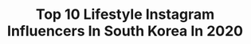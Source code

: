 ---
title: Top 10 Lifestyle Instagram Influencers In South Korea In 2020
description: >-
  Find top lifestyle Instagram influencers in South Korea in 2020. Most popular hashtags: #seoul #korea #lifestyle #bts.
platform: Instagram
profiles:
  - username: "one_the_girl"
    fullname: >-
      원도연
    location: "South Korea"
    followers: 5036
    engagement: 1094
    commentsToLikes: 0.046971
    avatar: "https://scontent-ams4-1.cdninstagram.com/v/t51.2885-19/s320x320/89260384_617855849062432_8820743385707970560_n.jpg?_nc_ht=scontent-ams4-1.cdninstagram.com&_nc_ohc=UUn07ysqDj0AX_sM8jH&oh=939b2d982002cf43e10edb245a6b44ce&oe=5EBC3B5D"
    verified: false
    hashtags: "#grn, #itaewonclass, #guamtrip, #cafestagram"
  - username: "4.7.4.7"
    fullname: >-
      Dra. Gina ⚡️(지나)
    location: "South Korea"
    followers: 56775
    engagement: 265
    commentsToLikes: 0.018518
    avatar: "https://scontent-ams4-1.cdninstagram.com/v/t51.2885-19/s320x320/91093424_2580724925579466_1658292568112234496_n.jpg?_nc_ht=scontent-ams4-1.cdninstagram.com&_nc_ohc=buVTg1FADAkAX86X0FC&oh=913711e28affda6338bb26c9d6aef022&oe=5EBCB556"
    verified: false
    hashtags: "#8m2020, #shibuyahmo, #australiagram, #sydneylife"
  - username: "sasha_yugay"
    fullname: >-
      Sasha Yu
    location: "South Korea"
    followers: 150391
    engagement: 1304
    commentsToLikes: 0.028869
    avatar: "https://scontent-ams4-1.cdninstagram.com/v/t51.2885-19/s320x320/82772455_1071584019860737_2005148384565919744_n.jpg?_nc_ht=scontent-ams4-1.cdninstagram.com&_nc_ohc=QHUtEV4Z8vcAX8-XoD_&oh=db20ba2e9adb9f9199163609b962aca9&oe=5EBAF221"
    verified: false
    hashtags: "#yoyo2, #calvinklein, #bunglyboo"
  - username: "moon_stargram"
    fullname: >-
      Moonstar Life Studio 대표 문희정
    location: "South Korea"
    followers: 44878
    engagement: 123
    commentsToLikes: 0.057327
    avatar: "https://scontent-ams4-1.cdninstagram.com/v/t51.2885-19/s320x320/66853148_2487740314580617_3093990372980817920_n.jpg?_nc_ht=scontent-ams4-1.cdninstagram.com&_nc_ohc=xX1eYHSq3Q0AX8FnwZI&oh=37804872a4edc8b6530bbb6abf3757ba&oe=5E8B2EA1"
    verified: false
    hashtags: "#foodstyling, #bulgogi, #picnic, #lunchbox"
  - username: "musk_ll"
    fullname: >-
      라이프스타일 크리에이터 머스크
    location: "South Korea"
    followers: 25128
    engagement: 58
    commentsToLikes: 0.156031
    avatar: "https://scontent-lhr8-1.cdninstagram.com/v/t51.2885-19/s320x320/75174689_402812553934946_7557493057554219008_n.jpg?_nc_ht=scontent-lhr8-1.cdninstagram.com&_nc_ohc=D3IiTH3dXnMAX917fsk&oh=1d34667f3192f06e34f9fdb508b49f88&oe=5EBB56BB"
    verified: false
    hashtags: "#ad, #thatcoffee, #lamarca, #canyonroad"
  - username: "sy__nini"
    fullname: >-
      ⛰
    location: "South Korea"
    followers: 11811
    engagement: 1360
    commentsToLikes: 0.032446
    avatar: "https://scontent-lhr8-1.cdninstagram.com/v/t51.2885-19/s320x320/67193435_374854733169819_847633086018486272_n.jpg?_nc_ht=scontent-lhr8-1.cdninstagram.com&_nc_ohc=IOAb0H45cw0AX8nOvPc&oh=d8eead8a8f85014e0a06877662c600ab&oe=5EBA44C1"
    verified: false
    hashtags: "#jeju, #lifestyle, #bodyscrub, #100"
  - username: "eun.g_popping"
    fullname: >-
      🌏 EUN.G 🌟 POPPING DANCER 🇰🇷
    location: "South Korea"
    followers: 31100
    engagement: 424
    commentsToLikes: 0.021134
    avatar: "https://scontent-lhr8-1.cdninstagram.com/v/t51.2885-19/s320x320/90094209_624424528121498_9033549093850316800_n.jpg?_nc_ht=scontent-lhr8-1.cdninstagram.com&_nc_ohc=YEF0ju389u0AX9YDxax&oh=b0d0ae0ec92c751c46968f6089ded4ae&oe=5EBB3881"
    verified: false
    hashtags: "#streetculture, #seoulkorea, #eung, #levelup"
  - username: "matheusgabrieljj"
    fullname: >-
      M. Gabriel
    location: "South Korea"
    followers: 17017
    engagement: 904
    commentsToLikes: 0.017429
    avatar: "https://scontent-ams4-1.cdninstagram.com/v/t51.2885-19/s320x320/44331870_291282385054703_4518566080863535104_n.jpg?_nc_ht=scontent-ams4-1.cdninstagram.com&_nc_ohc=4bwTOk0CBvsAX9kJpdc&oh=c7ce103e12b723697eb8e007cab62ae4&oe=5EBB54A2"
    verified: false
    hashtags: "#muae, #seoul, #neverevergiveup, #gratitude"
  - username: "welcometothepanoptico"
    fullname: >-
      세바 ~ (SHIPPO-YO) 🍶
    location: "South Korea"
    followers: 58804
    engagement: 1903
    commentsToLikes: 0.013068
    avatar: "https://scontent-ams4-1.cdninstagram.com/v/t51.2885-19/s320x320/50794052_2037726899638990_2861496689372430336_n.jpg?_nc_ht=scontent-ams4-1.cdninstagram.com&_nc_ohc=zFYyjlan91QAX_JJSzI&oh=cac4e11f4d6938c4ffa9ce9a5623c2b3&oe=5EBAEB28"
    verified: false
    hashtags: "#namjoon, #season, #vsco, #lifestyle"
  - username: "kyung961218"
    fullname: >-
      경민서(Min.K)
    location: "South Korea"
    followers: 6337
    engagement: 966
    commentsToLikes: 0.021221
    avatar: "https://scontent-ams4-1.cdninstagram.com/v/t51.2885-19/s320x320/91179711_314746199486724_3838055442257281024_n.jpg?_nc_ht=scontent-ams4-1.cdninstagram.com&_nc_ohc=D-SkuwM0Mu0AX8pGBW8&oh=b783ff4e2757d3339edd801b3d7b85f5&oe=5EBBD862"
    verified: false
    hashtags: "#fashionkorea, #workout, #daily, #crump"
---